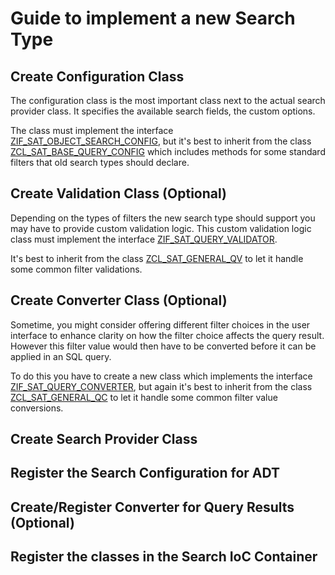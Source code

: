 # Guide to implement a new Search Type

## Create Configuration Class

The configuration class is the most important class next to the actual search provider class. It specifies the available search fields, the custom options.

The class must implement the interface [ZIF_SAT_OBJECT_SEARCH_CONFIG](../src/search/zif_sat_object_search_config.intf.abap), but it's best to inherit from the class [ZCL_SAT_BASE_QUERY_CONFIG](../src/search/zcl_sat_base_query_config.clas.abap) which includes methods for some standard filters that old search types should declare.

## Create Validation Class (Optional)

Depending on the types of filters the new search type should support you may have to provide custom validation logic. This custom validation logic class must implement the interface [ZIF_SAT_QUERY_VALIDATOR](../src/search/zif_sat_query_validator.intf.abap).

It's best to inherit from the class [ZCL_SAT_GENERAL_QV](../src/search/zcl_sat_general_qv.clas.abap) to let it handle some common filter validations.

## Create Converter Class (Optional)

Sometime, you might consider offering different filter choices in the user interface to enhance clarity on how the filter choice affects the query result. However this filter value would then have to be converted before it can be applied in an SQL query.

To do this you have to create a new class which implements the interface [ZIF_SAT_QUERY_CONVERTER](../src/search/zif_sat_query_converter.intf.abap), but again it's best to inherit from the class [ZCL_SAT_GENERAL_QC](../src/search/zcl_sat_general_qc.clas.abap) to let it handle some common filter value conversions.

## Create Search Provider Class


## Register the Search Configuration for ADT

## Create/Register Converter for Query Results (Optional)

## Register the classes in the Search IoC Container

